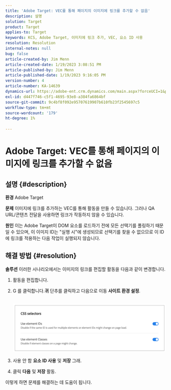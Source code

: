 ```yaml
---
title: 'Adobe Target: VEC를 통해 페이지의 이미지에 링크를 추가할 수 없음'
description: 설명
solution: Target
product: Target
applies-to: Target
keywords: KCS, Adobe Target, 이미지에 링크 추가, VEC, 요소 ID 사용
resolution: Resolution
internal-notes: null
bug: false
article-created-by: Jim Menn
article-created-date: 1/19/2023 3:08:51 PM
article-published-by: Jim Menn
article-published-date: 1/19/2023 9:16:05 PM
version-number: 4
article-number: KA-14639
dynamics-url: https://adobe-ent.crm.dynamics.com/main.aspx?forceUCI=1&pagetype=entityrecord&etn=knowledgearticle&id=7834022c-0b98-ed11-aad1-6045bd0065f9
exl-id: d447f746-c5f1-4695-93e8-a384fa6864bf
source-git-commit: 9c4bf8f092e95707619907b610fb23f2545697c5
workflow-type: tm+mt
source-wordcount: '179'
ht-degree: 1%

---
```


# Adobe Target: VEC를 통해 페이지의 이미지에 링크를 추가할 수 없음

## 설명 {#description}


<b>환경</b>
Adobe Target

<b>문제</b>
이미지에 링크를 추가하는 VEC를 통해 활동을 만들 수 있습니다.
그러나 QA URL/콘텐츠 전달을 사용하면 링크가 작동하지 않을 수 있습니다.

<b>원인</b>
이는 Adobe Target이 DOM 요소를 로드하기 전에 모든 선택기를 폴링하기 때문일 수 있으며, 이 이미지 ID는 &quot;실행 시&quot;에 생성되므로 선택기를 찾을 수 없으므로 이 ID에 링크를 적용하는 다음 작업이 실행되지 않습니다.


## 해결 방법 {#resolution}


<b>솔루션</b>
이러한 시나리오에서는 이미지의 링크를 편집할 활동을 다음과 같이 변경합니다.

1. 활동을 편집합니다.
2. G 를 클릭합니다.<b>귀</b> 단추를 클릭하고 다음으로 이동 <b>사이트 환경 설정</b>.

       ![](assets/0154a0e2-0b98-ed11-aad1-6045bd0065f9.png)






































3. 사용 안 함 <b>요소 ID 사용</b> 및 <b>저장</b> 그래.
4. 클릭 <b>다음</b> 및 <b>저장</b> 활동.


이렇게 하면 문제를 해결하는 데 도움이 됩니다.
